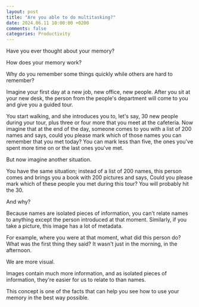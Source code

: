 ```yaml
---
layout: post
title: "Are you able to do multitasking?"
date: 2024.06.11 10:00:00 +0200
comments: false
categories: Productivity
---
```


Have you ever thought about your memory?

How does your memory work?

Why do you remember some things quickly while others are hard to remember?

Imagine your first day at a new job, new office, new people.
After you sit at your new desk, the person from the people's department will come to you and give you a guided tour.

You start walking, and she introduces you to, let's say, 30 new people during your tour, plus three or four more that you meet at the cafeteria.
Now imagine that at the end of the day, someone comes to you with a list of 200 names and says, could you please mark which of those names you can remember that you met today? You can mark less than five, the ones you've spent more time on or the last ones you've met. 

But now imagine another situation.

You have the same situation; instead of a list of 200 names, this person comes and brings you a book with 200 pictures and says, Could you please mark which of these people you met during this tour? You will probably hit the 30.

And why?

Because names are isolated pieces of information, you can't relate names to anything except the person introduced at that moment. Similarly, if you take a picture, this image has a lot of metadata. 

For example, where you were at that moment, what did this person do? What was the first thing they said? It wasn't just in the morning, in the afternoon.

We are more visual.

Images contain much more information, and as isolated pieces of information, they're easier for us to relate to than names.

This concept is one of the facts that can help you see how to use your memory in the best way possible.
